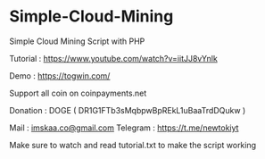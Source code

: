 # Simple-Cloud-Mining
Simple Cloud Mining Script with PHP

Tutorial : https://www.youtube.com/watch?v=iitJJ8vYnlk

Demo : https://togwin.com/

Support all coin on coinpayments.net

Donation : DOGE ( DR1G1FTb3sMqbpwBpREkL1uBaaTrdDQukw )

Mail : imskaa.co@gmail.com
Telegram : https://t.me/newtokiyt

Make sure to watch and read tutorial.txt to make the script working 
